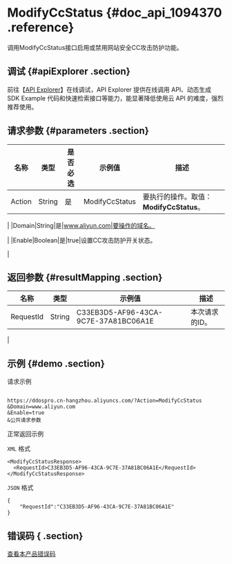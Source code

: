 # ModifyCcStatus {#doc_api_1094370 .reference}

调用ModifyCcStatus接口启用或禁用网站安全CC攻击防护功能。

## 调试 {#apiExplorer .section}

前往【[API Explorer](https://api.aliyun.com/#product=DDoSPro&api=ModifyCcStatus)】在线调试，API Explorer 提供在线调用 API、动态生成 SDK Example 代码和快速检索接口等能力，能显著降低使用云 API 的难度，强烈推荐使用。

## 请求参数 {#parameters .section}

|名称|类型|是否必选|示例值|描述|
|--|--|----|---|--|
|Action|String|是|ModifyCcStatus|要执行的操作。取值：**ModifyCcStatus**。

 |
|Domain|String|是|www.aliyun.com|要操作的域名。

 |
|Enable|Boolean|是|true|设置CC攻击防护开关状态。

 |

## 返回参数 {#resultMapping .section}

|名称|类型|示例值|描述|
|--|--|---|--|
|RequestId|String|C33EB3D5-AF96-43CA-9C7E-37A81BC06A1E|本次请求的ID。

 |

## 示例 {#demo .section}

请求示例

``` {#request_demo}

https://ddospro.cn-hangzhou.aliyuncs.com/?Action=ModifyCcStatus
&Domain=www.aliyun.com
&Enable=true
&公共请求参数

```

正常返回示例

`XML` 格式

``` {#xml_return_success_demo}
<ModifyCcStatusResponse>
  <RequestId>C33EB3D5-AF96-43CA-9C7E-37A81BC06A1E</RequestId>
</ModifyCcStatusResponse>

```

`JSON` 格式

``` {#json_return_success_demo}
{
	"RequestId":"C33EB3D5-AF96-43CA-9C7E-37A81BC06A1E"
}
```

## 错误码 { .section}

[查看本产品错误码](https://error-center.aliyun.com/status/product/DDoSPro)


